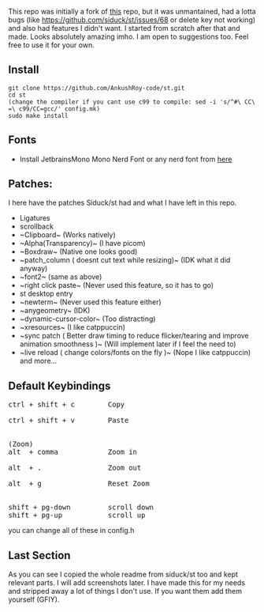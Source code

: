 This repo was initially a fork of [this](https://github.com/siduck/st.git)
repo, but it was unmantained, had a lotta bugs (like
https://github.com/siduck/st/issues/68 or delete key not working) and also had
features I didn't want. I started from scratch after that and made. Looks
absolutely amazing imho. I am open to suggestions too. Feel free to use it for
your own.

## Install

```
git clone https://github.com/AnkushRoy-code/st.git
cd st
(change the compiler if you cant use c99 to compile: sed -i 's/^#\ CC\ =\ c99/CC=gcc/' config.mk)
sudo make install
```

## Fonts

- Install JetbrainsMono Mono Nerd Font or any nerd font from [here](https://www.nerdfonts.com/font-downloads)

## Patches:

I here have the patches Siduck/st had and what I have left in this repo.

- Ligatures
- scrollback
- ~Clipboard~ (Works natively)
- ~Alpha(Transparency)~ (I have picom)
- ~Boxdraw~ (Native one looks good)
- ~patch_column ( doesnt cut text while resizing)~ (IDK what it did anyway)
- ~font2~ (same as above)
- ~right click paste~ (Never used this feature, so it has to go)
- st desktop entry
- ~newterm~ (Never used this feature either)
- ~anygeometry~ (IDK)
- ~dynamic-cursor-color~ (Too distracting)
- ~xresources~ (I like catppuccin)
- ~sync patch ( Better draw timing to reduce flicker/tearing and improve animation smoothness )~ (Will implement later if I feel the need to)
- ~live reload ( change colors/fonts on the fly )~ (Nope I like catppuccin)
  and more...
  <br>

## Default Keybindings<br>

<pre>
ctrl + shift + c        Copy  <br>
ctrl + shift + v        Paste <br>

(Zoom)
alt  + comma            Zoom in <br>
alt  + .                Zoom out <br>
alt  + g                Reset Zoom<br>

shift + pg-down         scroll down
shift + pg-up           scroll up
</pre>

you can change all of these in config.h
<br>

## Last Section
As you can see I copied the whole readme from siduck/st too and kept relevant
parts. I will add screenshots later. I have made this for my needs and stripped
away a lot of things I don't use. If you want them add them yourself (GFIY).
